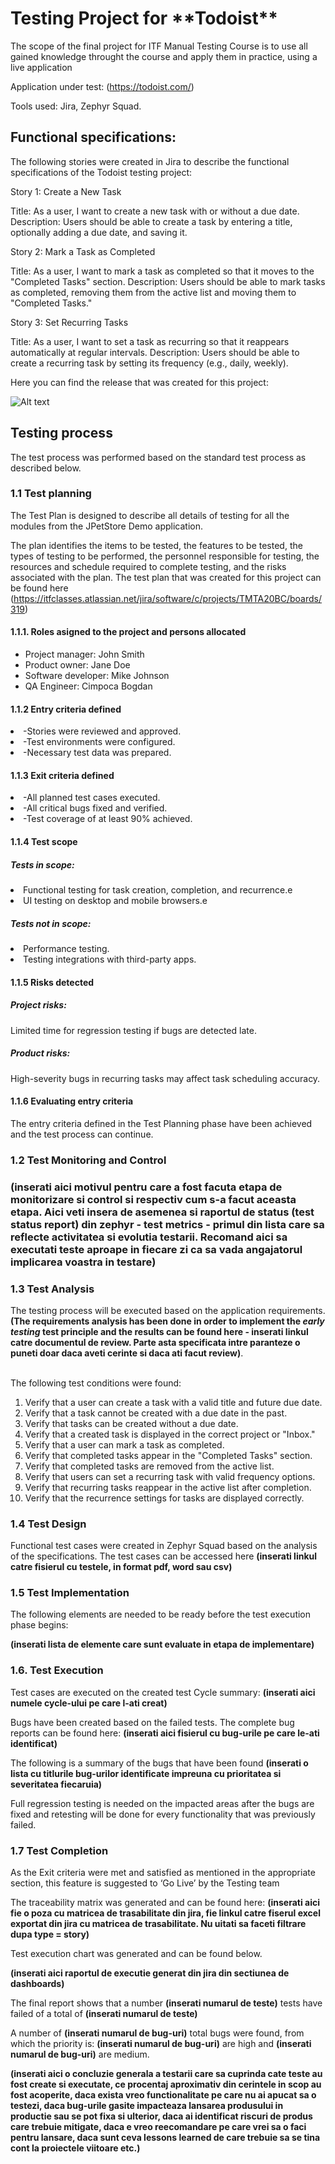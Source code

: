 
<h1>Testing Project for **Todoist**</h1>

The scope of the final project for ITF Manual Testing Course is to use all gained knowledge throught the course and apply them in practice, using a live application

Application under test: (https://todoist.com/)

Tools used: Jira, Zephyr Squad.

<h2>Functional specifications:</h2>

The following stories were created in Jira to describe the functional specifications of the Todoist testing project:

Story 1: Create a New Task

Title: As a user, I want to create a new task with or without a due date.
Description: Users should be able to create a task by entering a title, optionally adding a due date, and saving it.


Story 2: Mark a Task as Completed

Title: As a user, I want to mark a task as completed so that it moves to the "Completed Tasks" section.
Description: Users should be able to mark tasks as completed, removing them from the active list and moving them to "Completed Tasks."


Story 3: Set Recurring Tasks

Title: As a user, I want to set a task as recurring so that it reappears automatically at regular intervals.
Description: Users should be able to create a recurring task by setting its frequency (e.g., daily, weekly).


Here you can find the release that was created for this project:

![Alt text](Screenshot1.png)


<h2>Testing process</h2>

The test process was performed based on the standard test process as described below.

<h3>1.1 Test planning</h3>

The Test Plan is designed to describe all details of testing for all the modules from the JPetStore Demo application.

The plan identifies the items to be tested, the features to be tested, the types of testing to be performed, the personnel responsible for testing, the resources and schedule required to complete testing, and the risks associated with the plan. The test plan that was created for this project can be found here (https://itfclasses.atlassian.net/jira/software/c/projects/TMTA20BC/boards/319)

<h4>1.1.1. Roles asigned to the project and persons allocated</h4>

<ul>
  <li>Project manager: John Smith</li> 
  <li>Product owner: Jane Doe</li>
  <li>Software developer: Mike Johnson</li>
  <li>QA Engineer: Cimpoca Bogdan</li>
</ul>

<h4> 1.1.2 Entry criteria defined </h4>

<li>-Stories were reviewed and approved.</li> 
<li>-Test environments were configured.</li> 
<li>-Necessary test data was prepared.</li> 

<h4> 1.1.3 Exit criteria defined </h4>

<li>-All planned test cases executed.</li> 
<li>-All critical bugs fixed and verified.</li> 
<li>-Test coverage of at least 90% achieved.</li> 

<h4> 1.1.4 Test scope</h4>

<h5> Tests in scope: </h5>

<li>Functional testing for task creation, completion, and recurrence.e</h4>
<li>UI testing on desktop and mobile browsers.e</h4>

<h5>Tests not in scope: </h5>

<li>Performance testing.</h4>
<li>Testing integrations with third-party apps.</h4>

<h4>1.1.5 Risks detected</h4>

<h5>Project risks:</h5>

Limited time for regression testing if bugs are detected late.

<h5> Product risks: </h5>

High-severity bugs in recurring tasks may affect task scheduling accuracy.

<h4>1.1.6 Evaluating entry criteria</h4>

The entry criteria defined in the Test Planning phase have been achieved and the test process can continue.

<h3>1.2 Test Monitoring and Control<h3>

**(inserati aici motivul pentru care a fost facuta etapa de monitorizare si control si respectiv cum s-a facut aceasta etapa. Aici veti insera de asemenea si raportul de status (test status report) din zephyr - test metrics - primul din lista care sa reflecte activitatea si evolutia testarii. Recomand aici sa executati teste aproape in fiecare zi ca sa vada angajatorul implicarea voastra in testare)**

<h3> 1.3 Test Analysis </h3>
The testing process will be executed based on the application requirements. <b>(The requirements analysis has been done in order to implement the <i>early testing</i> test principle and the results can be found here - inserati linkul catre documentul de review. Parte asta specificata intre paranteze o puneti doar daca aveti cerinte si daca ati facut review)</b>. <br><br>

The following test conditions were found: <br>

1. Verify that a user can create a task with a valid title and future due date.
2. Verify that a task cannot be created with a due date in the past.
3. Verify that tasks can be created without a due date.
4. Verify that a created task is displayed in the correct project or "Inbox."
5. Verify that a user can mark a task as completed.
6. Verify that completed tasks appear in the "Completed Tasks" section.
7. Verify that completed tasks are removed from the active list.
8. Verify that users can set a recurring task with valid frequency options.
9. Verify that recurring tasks reappear in the active list after completion.
10. Verify that the recurrence settings for tasks are displayed correctly.


<h3>1.4 Test Design</h3>

Functional test cases were created in Zephyr Squad based on the analysis of the specifications. The test cases can be accessed here **(inserati linkul catre fisierul cu testele, in format pdf, word sau csv)**

<h3>1.5 Test Implementation</h3>

The following elements are needed to be ready before the test execution phase begins:

**(inserati lista de elemente care sunt evaluate in etapa de implementare)**

<h3>1.6. Test Execution </h3>

Test cases are executed on the created test Cycle summary: **(inserati aici numele cycle-ului pe care l-ati creat)**

Bugs have been created based on the failed tests. The complete bug reports can be found here: **(inserati aici fisierul cu bug-urile pe care le-ati identificat)**

The following is a summary of the bugs that have been found
**(inserati o lista cu titlurile bug-urilor identificate impreuna cu prioritatea si severitatea fiecaruia)**

Full regression testing is needed on the impacted areas after the bugs are fixed and retesting will be done for every functionality that was previously failed.

<h3> 1.7 Test Completion</h3>
As the Exit criteria were met and satisfied as mentioned in the appropriate section, this feature is suggested to ‘Go Live’ by the Testing team

The traceability matrix was generated and can be found here: **(inserati aici fie o poza cu matricea de trasabilitate din jira, fie linkul catre fiserul excel exportat din jira cu matricea de trasabilitate. Nu uitati sa faceti filtrare dupa type = story)**

Test execution chart was generated and can be found below. 

**(inserati aici raportul de executie generat din jira din sectiunea de dashboards)**

The final report shows that a number **(inserati numarul de teste)** tests have failed of a total of **(inserati numarul de teste)**

A number of **(inserati numarul de bug-uri)** total bugs were found, from which the priority is: **(inserati numarul de bug-uri)** are high and **(inserati numarul de bug-uri)** are medium.

**(inserati aici o concluzie generala a testarii care sa cuprinda cate teste au fost create si executate, ce procentaj aproximativ din cerintele in scop au fost acoperite, daca exista vreo functionalitate pe care nu ai apucat sa o testezi, daca bug-urile gasite impacteaza lansarea produsului in productie sau se pot fixa si ulterior, daca ai identificat riscuri de produs care trebuie mitigate, daca e vreo reecomandare pe care vrei sa o faci pentru lansare, daca sunt ceva lessons learned de care trebuie sa se tina cont la proiectele viitoare etc.)**

